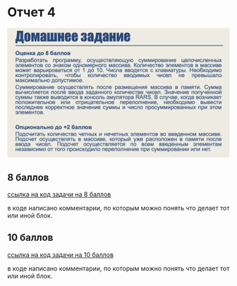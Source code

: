 # Отчет 4

![alt text](image.png)


## 8 баллов
[ссылка на код задачи на 8 баллов](https://github.com/Babushkin05/HSE-ABC-OS-course/blob/main/seminar%204/sum_of_array8.asm)

в коде написано комментарии, по которым можно понять что делает тот или иной блок.

## 10 баллов

[ссылка на код задачи на 10 баллов](https://github.com/Babushkin05/HSE-ABC-OS-course/blob/main/seminar%204/sum_of_array_and_odd10.asm)

в коде написано комментарии, по которым можно понять что делает тот или иной блок.